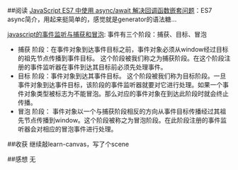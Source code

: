 ##阅读
[JavaScript ES7 中使用 async/await 解决回调函数嵌套问题](http://aisk.me/using-async-await-to-avoid-callback-hell/)：ES7 async简介，用起来挺简单的，感觉就是generator的语法糖...

[javascript的事件监听与捕获和冒泡](http://www.html-js.com/article/JavaScript-notes-JavaScript-event-listener): 事件有三个阶段：捕获、目标、冒泡


* 捕获 阶段：在事件对象到达事件目标之前，事件对象必须从window经过目标的祖先节点传播到事件目标。 这个阶段被我们称之为捕获阶段。在这个阶段注册的事件监听器在事件到达其目标前必须先处理事件。
* 目标 阶段：事件对象到达其事件目标。 这个阶段被我们称为目标阶段。一旦事件对象到达事件目标，该阶段的事件监听器就要对它进行处理。如果一个事件对象类型被标志为不能冒泡。那么对应的事件对象在到达此阶段时就会终止传播。
* 冒泡 阶段： 事件对象以一个与捕获阶段相反的方向从事件目标传播经过其祖先节点传播到window。这个阶段被称之为冒泡阶段。在此阶段注册的事件监听器会对相应的冒泡事件进行处理。

##收获
继续敲learn-canvas，写了个scene

##感想
无